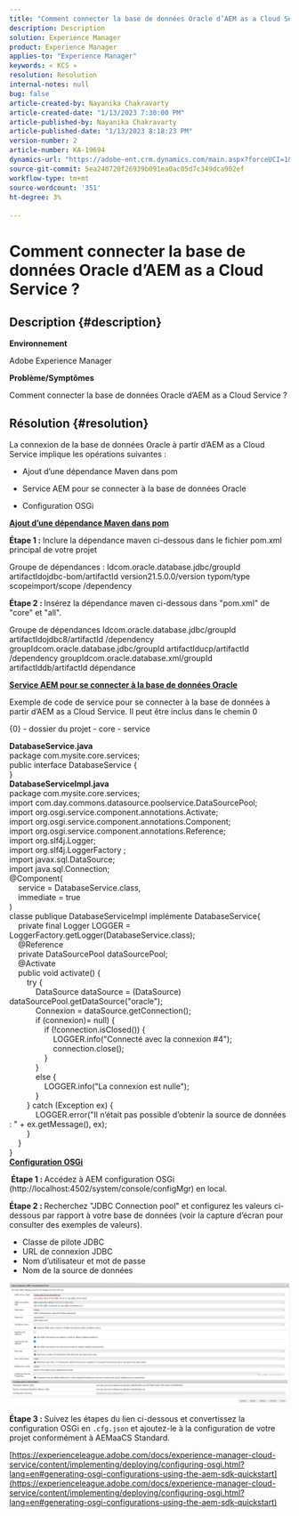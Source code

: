 ```yaml
---
title: "Comment connecter la base de données Oracle d’AEM as a Cloud Service ?"
description: Description
solution: Experience Manager
product: Experience Manager
applies-to: "Experience Manager"
keywords: « KCS »
resolution: Resolution
internal-notes: null
bug: false
article-created-by: Nayanika Chakravarty
article-created-date: "1/13/2023 7:30:00 PM"
article-published-by: Nayanika Chakravarty
article-published-date: "1/13/2023 8:18:23 PM"
version-number: 2
article-number: KA-19694
dynamics-url: "https://adobe-ent.crm.dynamics.com/main.aspx?forceUCI=1&pagetype=entityrecord&etn=knowledgearticle&id=0287e5a8-7893-ed11-aad1-6045bd006c82"
source-git-commit: 5ea240720f26939b091ea0ac05d7c349dca902ef
workflow-type: tm+mt
source-wordcount: '351'
ht-degree: 3%

---
```


# Comment connecter la base de données Oracle d’AEM as a Cloud Service ?

## Description {#description}


<b>Environnement</b>

Adobe Experience Manager

<b>Problème/Symptômes</b>

Comment connecter la base de données Oracle d’AEM as a Cloud Service ?


## Résolution {#resolution}


La connexion de la base de données Oracle à partir d’AEM as a Cloud Service implique les opérations suivantes :

- Ajout d’une dépendance Maven dans pom

- Service AEM pour se connecter à la base de données Oracle

- Configuration OSGi

<u><b>Ajout d’une dépendance Maven dans pom</b></u>

<b>Étape 1 :</b> Inclure la dépendance maven ci-dessous dans le fichier pom.xml principal de votre projet

Groupe de dépendances : Idcom.oracle.database.jdbc/groupId artifactIdojdbc-bom/artifactId version21.5.0.0/version typom/type scopeimport/scope /dependency

<b>Étape 2 : </b>Insérez la dépendance maven ci-dessous dans &quot;pom.xml&quot; de &quot;core&quot; et &quot;all&quot;.

Groupe de dépendances Idcom.oracle.database.jdbc/groupId artifactIdojdbc8/artifactId /dependency groupIdcom.oracle.database.jdbc/groupId artifactIducp/artifactId /dependency groupIdcom.oracle.database.xml/groupId artifactIddb/artifactId dépendance

<u><b>Service AEM pour se connecter à la base de données Oracle</b></u>

Exemple de code de service pour se connecter à la base de données à partir d’AEM as a Cloud Service. Il peut être inclus dans le chemin 0

{0} - dossier du projet - core - service

<b>DatabaseService.java</b>
<br>package com.mysite.core.services; <br>public interface DatabaseService {<br>}<br>
<b>DatabaseServiceImpl.java</b>
<br>package com.mysite.core.services; <br>import com.day.commons.datasource.poolservice.DataSourcePool;<br>import org.osgi.service.component.annotations.Activate;<br>import org.osgi.service.component.annotations.Component;<br>import org.osgi.service.component.annotations.Reference;<br>import org.slf4j.Logger;<br>import org.slf4j.LoggerFactory ; <br>import javax.sql.DataSource;<br>import java.sql.Connection; <br>@Component(<br>    service = DatabaseService.class,<br>    immediate = true<br>)<br>classe publique DatabaseServiceImpl implémente DatabaseService{ <br>    private final Logger LOGGER = LoggerFactory.getLogger(DatabaseService.class); <br>    @Reference<br>    private DataSourcePool dataSourcePool; <br>    @Activate<br>    public void activate() { <br>        try {<br>            DataSource dataSource = (DataSource) dataSourcePool.getDataSource(&quot;oracle&quot;);<br>            Connexion = dataSource.getConnection(); <br>            if (connexion)= null) {<br>                if (!connection.isClosed()) {<br>                    LOGGER.info(&quot;Connecté avec la connexion #4&quot;);<br>                    connection.close();<br>                }<br>            }<br>            else {<br>                LOGGER.info(&quot;La connexion est nulle&quot;);<br>            }<br>        } catch (Exception ex) {<br>            LOGGER.error(&quot;Il n’était pas possible d’obtenir la source de données : &quot; + ex.getMessage(), ex);<br>        }<br>    }<br>}<br>
<u><b>Configuration OSGi</b></u>

<b> Étape 1 : </b>Accédez à AEM configuration OSGi (http://localhost:4502/system/console/configMgr) en local.

<b>Étape 2 : </b>Recherchez &quot;JDBC Connection pool&quot; et configurez les valeurs ci-dessous par rapport à votre base de données (voir la capture d’écran pour consulter des exemples de valeurs).

- Classe de pilote JDBC
- URL de connexion JDBC
- Nom d’utilisateur et mot de passe
- Nom de la source de données


![](assets/265e1a49-24dc-ec11-a7b6-0022480b073d.png)

<b>Étape 3 : </b>Suivez les étapes du lien ci-dessous et convertissez la configuration OSGi en `.cfg.json` et ajoutez-le à la configuration de votre projet conformément à AEMaaCS Standard.

[https://experienceleague.adobe.com/docs/experience-manager-cloud-service/content/implementing/deploying/configuring-osgi.html?lang=en#generating-osgi-configurations-using-the-aem-sdk-quickstart](https://experienceleague.adobe.com/docs/experience-manager-cloud-service/content/implementing/deploying/configuring-osgi.html?lang=en#generating-osgi-configurations-using-the-aem-sdk-quickstart)




